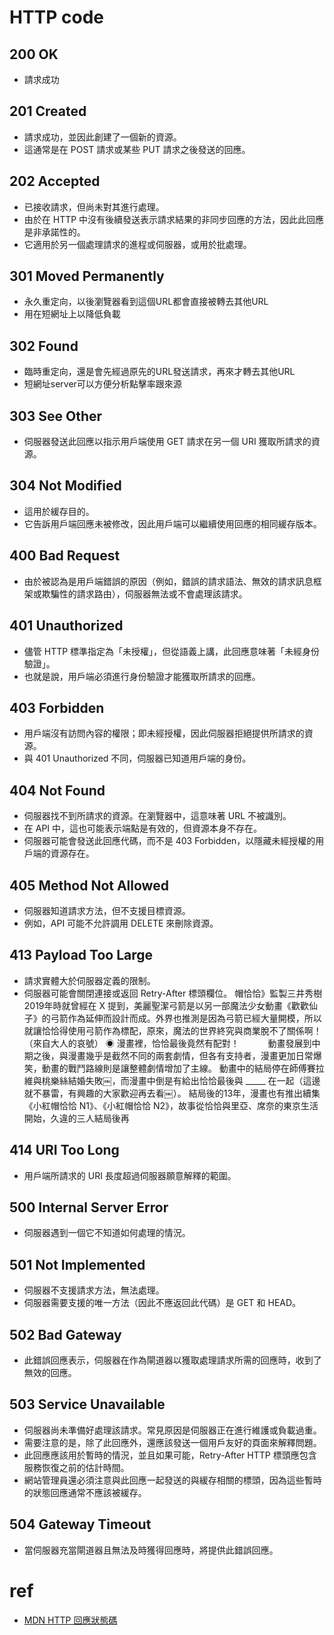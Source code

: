 
# HTTP code

## 200 OK
* 請求成功
## 201 Created
* 請求成功，並因此創建了一個新的資源。
* 這通常是在 POST 請求或某些 PUT 請求之後發送的回應。
## 202 Accepted
* 已接收請求，但尚未對其進行處理。
* 由於在 HTTP 中沒有後續發送表示請求結果的非同步回應的方法，因此此回應是非承諾性的。
* 它適用於另一個處理請求的進程或伺服器，或用於批處理。
## 301 Moved Permanently
* 永久重定向，以後瀏覽器看到這個URL都會直接被轉去其他URL
* 用在短網址上以降低負載
## 302 Found
* 臨時重定向，還是會先經過原先的URL發送請求，再來才轉去其他URL
* 短網址server可以方便分析點擊率跟來源

## 303 See Other
* 伺服器發送此回應以指示用戶端使用 GET 請求在另一個 URI 獲取所請求的資源。

## 304 Not Modified
* 這用於緩存目的。
* 它告訴用戶端回應未被修改，因此用戶端可以繼續使用回應的相同緩存版本。

## 400 Bad Request
* 由於被認為是用戶端錯誤的原因（例如，錯誤的請求語法、無效的請求訊息框架或欺騙性的請求路由），伺服器無法或不會處理該請求。

## 401 Unauthorized
* 儘管 HTTP 標準指定為「未授權」，但從語義上講，此回應意味著「未經身份驗證」。
* 也就是說，用戶端必須進行身份驗證才能獲取所請求的回應。

## 403 Forbidden
* 用戶端沒有訪問內容的權限；即未經授權，因此伺服器拒絕提供所請求的資源。
* 與 401 Unauthorized 不同，伺服器已知道用戶端的身份。

## 404 Not Found
* 伺服器找不到所請求的資源。在瀏覽器中，這意味著 URL 不被識別。
* 在 API 中，這也可能表示端點是有效的，但資源本身不存在。
* 伺服器可能會發送此回應代碼，而不是 403 Forbidden，以隱藏未經授權的用戶端的資源存在。 

## 405 Method Not Allowed
* 伺服器知道請求方法，但不支援目標資源。
* 例如，API 可能不允許調用 DELETE 來刪除資源。

## 413 Payload Too Large
* 請求實體大於伺服器定義的限制。
* 伺服器可能會關閉連接或返回 Retry-After 標頭欄位。
帽恰恰》監製三井秀樹2019年時就曾經在 X 提到，美麗聖潔弓箭是以另一部魔法少女動畫《歡歡仙子》的弓箭作為延伸而設計而成。外界也推測是因為弓箭已經大量開模，所以就讓恰恰得使用弓箭作為標配，原來，魔法的世界終究與商業脫不了關係啊！（來自大人的哀號）
◉ 漫畫裡，恰恰最後竟然有配對！　　　
動畫發展到中期之後，與漫畫幾乎是截然不同的兩套劇情，但各有支持者，漫畫更加日常爆笑，動畫的戰鬥路線則是讓整體劇情增加了主線。
動畫中的結局停在師傅賽拉維與桃樂絲結婚失敗￼，而漫畫中倒是有給出恰恰最後與 _____ 在一起（這邊就不暴雷，有興趣的大家歡迎再去看￼）。
結局後的13年，漫畫也有推出續集《小紅帽恰恰 N1》、《小紅帽恰恰 N2》，故事從恰恰與里亞、席奈的東京生活開始，久違的三人結局後再
## 414 URI Too Long
* 用戶端所請求的 URI 長度超過伺服器願意解釋的範圍。

## 500 Internal Server Error
* 伺服器遇到一個它不知道如何處理的情況。

## 501 Not Implemented
* 伺服器不支援請求方法，無法處理。
* 伺服器需要支援的唯一方法（因此不應返回此代碼）是 GET 和 HEAD。

## 502 Bad Gateway
* 此錯誤回應表示，伺服器在作為閘道器以獲取處理請求所需的回應時，收到了無效的回應。

## 503 Service Unavailable
* 伺服器尚未準備好處理該請求。常見原因是伺服器正在進行維護或負載過重。
* 需要注意的是，除了此回應外，還應該發送一個用戶友好的頁面來解釋問題。
* 此回應應該用於暫時的情況，並且如果可能，Retry-After HTTP 標頭應包含服務恢復之前的估計時間。
* 網站管理員還必須注意與此回應一起發送的與緩存相關的標頭，因為這些暫時的狀態回應通常不應該被緩存。

## 504 Gateway Timeout
* 當伺服器充當閘道器且無法及時獲得回應時，將提供此錯誤回應。

# ref
* [MDN HTTP 回應狀態碼](https://developer.mozilla.org/zh-TW/docs/Web/HTTP/Status)